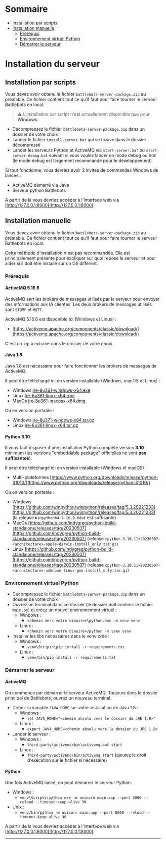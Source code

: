 <link rel="stylesheet" type="text/css" href="../css/doc-iframe.css">
<base target="_blank">

<!-- Side navigation -->
<div class="sidebar">
  <h1>Sommaire</h1>
  <ul>
    <li><a target="_self" href="#installation-par-scripts">Installation par scripts</a></li>
    <li><a target="_self" href="#installation-manuelle">Installation manuelle</a>
      <ul>
        <li><a target="_self" href="#pr%C3%A9requis">Prérequis</a></li>
        <li><a target="_self" href="#environnement-virtuel-python">Environnement virtuel Python</a></li>
        <li><a target="_self" href="#d%C3%A9marrer-le-serveur">Démarrer le serveur</a></li>
      </ul>
    </li>
  </ul>
</div>

<!-- Page content -->
<div class="main">

# Installation du serveur

## Installation par scripts

Vous devez avoir obtenu le fichier `battlebots-server-package.zip` au préalable. Ce fichier contient tout ce qu'il faut pour faire tourner le serveur Battlebots en local.

> ⚠️ L'installation par script n'est actuellement disponible que pour **Windows**.

- Décompressez le fichier `battlebots-server-package.zip` dans un dossier de votre choix
- Lancer le fichier `install-server.bat` qui se trouve dans le dossier décompressé
- Lancer les serveurs Python et ActiveMQ via `start-server.bat` ou `start-server-debug.bat` suivant si vous voulez lancer en mode debug ou non (le mode debug est largement recommandé pour le développement)

Si tout fonctionne, vous devriez avoir 2 invites de commandes Windows de lancés :
- ActiveMQ démarré via Java
- Serveur python Battlebots

A partir de là vous devriez accéder à l'interface web via [http://127.0.0.1:8000](http://127.0.0.1:8000).


## Installation manuelle

Vous devez avoir obtenu le fichier `battlebots-server-package.zip` au préalable. Ce fichier contient tout ce qu'il faut pour faire tourner le serveur Battlebots en local.

Cette méthode d'installation n'est pas recommandée. Elle est principalement présente pour expliquer sur quoi repose le serveur et pour aider si il doit être installé sur un OS différent.

### Prérequis

#### ActiveMQ 5.16.6

ActiveMQ sert les brokers de messages utilisés par le serveur pour envoyer des informations aux IA clientes. Les deux brokers de messages utilisés sont `STOMP` et `MQTT`.

ActiveMQ 5.16.6 est disponible ici (Windows et Linux) :
- [https://activemq.apache.org/components/classic/download/](https://activemq.apache.org/components/classic/download/)

C'est un zip à extraire dans le dossier de votre choix.

#### Java 1.8

Java 1.8 est nécessaire pour faire fonctionner les brokers de messages de ActiveMQ.  

Il peut être téléchargé ici en version installable (Windows, macOS et Linux) :
- Windows [jre-8u361-windows-x64.exe](https://cfdownload.adobe.com/pub/adobe/coldfusion/java/java8/java8u361/jre/jre-8u361-windows-x64.exe)
- Linux [jre-8u361-linux-x64.rpm](https://cfdownload.adobe.com/pub/adobe/coldfusion/java/java8/java8u361/jre/jre-8u361-linux-x64.rpm)
- MacOs [jre-8u361-macosx-x64.dmg](https://cfdownload.adobe.com/pub/adobe/coldfusion/java/java8/java8u361/jre/jre-8u361-macosx-x64.dmg)

Ou en version portable :
- Windows [jre-8u371-windows-x64.tar.gz](https://sourceforge.net/projects/portableapps/files/Java/)
- Linux  [jre-8u361-linux-x64.tar.gz](https://cfdownload.adobe.com/pub/adobe/coldfusion/java/java8/java8u361/jre/jre-8u361-linux-x64.tar.gz)

#### Python 3.10

Il vous faut disposer d'une installation Python complète version **3.10** minimum (les versions "embeddable package" officielles ne sont **pas suffisantes**).

Il peut être téléchargé ici en version installable (Windows et macOS) :
- Multi-plateformes [https://www.python.org/downloads/release/python-31010/](https://www.python.org/downloads/release/python-31010/)

Ou en version portable :
- Windows [https://github.com/winpython/winpython/releases/tag/5.3.20221233](https://github.com/winpython/winpython/releases/tag/5.3.20221233) (la release `Winpython64-3.10.9.0dot` est suffisante)
- MacOs [https://github.com/indygreg/python-build-standalone/releases/tag/20230507](https://github.com/indygreg/python-build-standalone/releases/tag/20230507) (release `cpython-3.10.11+20230507-<architecture>-apple-darwin-install_only.tar.gz`)
- Linux [https://github.com/indygreg/python-build-standalone/releases/tag/20230507](https://github.com/indygreg/python-build-standalone/releases/tag/20230507) (release `cpython-3.10.11+20230507-<architecture>-unknown-linux-gnu-install_only.tar.gz`)

### Environnement virtuel Python

- Décompressez le fichier `battlebots-server-package.zip` dans un dossier de votre choix
- Ouvrez un terminal dans ce dossier (le dossier doit contenir le fichier `main.py`) et créez un nouvel environnement virtuel :
  - Windows :
    - `<chemin vers votre binaire>\python.exe -m venv venv`
  - Linux :
    - `<chemin vers votre binaire>/python -m venv venv`
- Installer les libs nécessaires dans le venv créé :
  - Windows :
    - `venv\Scripts\pip install -r requirements.txt`
  - Linux :
    - `venv/bin/pip install -r requirements.txt`

### Démarrer le serveur

#### ActiveMQ

On commence par démarrer le serveur ActiveMQ.
Toujours dans le dossier principal de Battlebots, ouvrez un nouveau terminal.

- Définir la variable `JAVA_HOME` sur votre installation de Java 1.8 :
  - Windows :
    - `set JAVA_HOME="<chemin absolu vers le dossier du JRE 1.8>"`
  - Linux :
    - `export JAVA_HOME=<chemin absolu vers le dossier du JRE 1.8>`
- Lancer le serveur :
  - Windows :
    - `third-party\activemq\bin\activemq.bat start`
  - Linux :
    - `third-party/activemq/bin/activemq start` (ajoutez le droit d'exécution sur le fichier si nécessaire)

#### Python

Une fois ActiveMQ lancé, on peut démarrer le serveur Python.

- Windows :
  - `venv\Scripts\python.exe -m uvicorn main:app --port 8000 --reload --timeout-keep-alive 30`
- Unix :
  - `venv/bin/python -m uvicorn main:app --port 8000 --reload --timeout-keep-alive 30`

A partir de là vous devriez accéder à l'interface web via [http://127.0.0.1:8000](http://127.0.0.1:8000).

---

</div>
